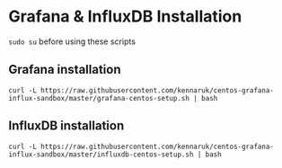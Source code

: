 # Grafana & InfluxDB Installation

`sudo su` before using these scripts

## Grafana installation

```
curl -L https://raw.githubusercontent.com/kennaruk/centos-grafana-influx-sandbox/master/grafana-centos-setup.sh | bash
```

## InfluxDB installation

```
curl -L https://raw.githubusercontent.com/kennaruk/centos-grafana-influx-sandbox/master/influxdb-centos-setup.sh | bash
```
